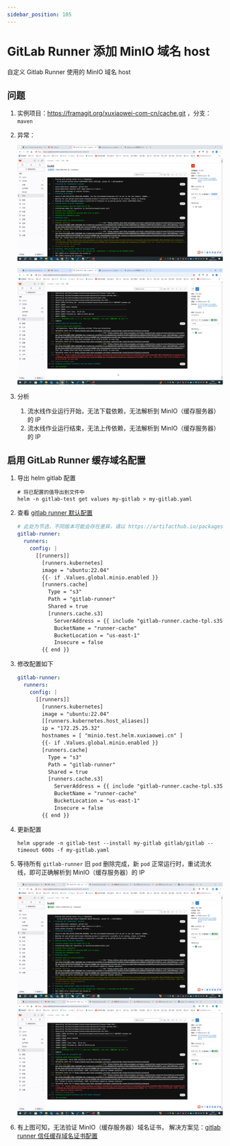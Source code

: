 ```yaml
---
sidebar_position: 105
---
```


# GitLab Runner 添加 MinIO 域名 host

自定义 Gitlab Runner 使用的 MinIO 域名 host

## 问题

1. 实例项目：https://framagit.org/xuxiaowei-com-cn/cache.git ，分支：`maven`

2. 异常：

   ![gitlab-runner-job-3.png](static/gitlab-runner-job-3.png)

   ![gitlab-runner-job-4.png](static/gitlab-runner-job-4.png)

3. 分析

    1. 流水线作业运行开始，无法下载依赖，无法解析到 MinIO（缓存服务器）的 IP
    2. 流水线作业运行结束，无法上传依赖，无法解析到 MinIO（缓存服务器）的 IP

## 启用 GitLab Runner 缓存域名配置

1. 导出 helm gitlab 配置

    ```shell
    # 将已配置的值导出到文件中
    helm -n gitlab-test get values my-gitlab > my-gitlab.yaml
    ```

2. 查看 [gitlab runner 默认配置](https://artifacthub.io/packages/helm/gitlab/gitlab?modal=values)

    ```yaml
    # 此处为节选，不同版本可能会存在差异，请以 https://artifacthub.io/packages/helm/gitlab/gitlab?modal=values 中的配置为准
    gitlab-runner:
      runners:
        config: |
          [[runners]]
            [runners.kubernetes]
            image = "ubuntu:22.04"
            {{- if .Values.global.minio.enabled }}
            [runners.cache]
              Type = "s3"
              Path = "gitlab-runner"
              Shared = true
              [runners.cache.s3]
                ServerAddress = {{ include "gitlab-runner.cache-tpl.s3ServerAddress" . }}
                BucketName = "runner-cache"
                BucketLocation = "us-east-1"
                Insecure = false
            {{ end }}
    ```

3. 修改配置如下

    ```yaml
    gitlab-runner:
      runners:
        config: |
          [[runners]]
            [runners.kubernetes]
            image = "ubuntu:22.04"
            [[runners.kubernetes.host_aliases]]
            ip = "172.25.25.32"
            hostnames = [ "minio.test.helm.xuxiaowei.cn" ]
            {{- if .Values.global.minio.enabled }}
            [runners.cache]
              Type = "s3"
              Path = "gitlab-runner"
              Shared = true
              [runners.cache.s3]
                ServerAddress = {{ include "gitlab-runner.cache-tpl.s3ServerAddress" . }}
                BucketName = "runner-cache"
                BucketLocation = "us-east-1"
                Insecure = false
            {{ end }}
    ```

4. 更新配置

   ```shell
   helm upgrade -n gitlab-test --install my-gitlab gitlab/gitlab --timeout 600s -f my-gitlab.yaml
   ```

5. 等待所有 `gitlab-runner` 旧 `pod` 删除完成，新 `pod` 正常运行时，重试流水线，即可正确解析到 MinIO（缓存服务器）的 IP

   ![gitlab-runner-job-5.png](static/gitlab-runner-job-5.png)
   ![gitlab-runner-job-6.png](static/gitlab-runner-job-6.png)

6. 有上图可知，无法验证 MinIO（缓存服务器）域名证书，
   解决方案见：[gitlab runner 信任缓存域名证书配置](gitlab-runner-cache-trust-ssl.md)
